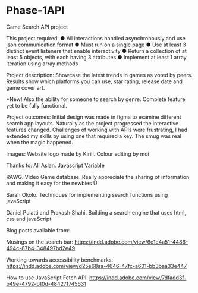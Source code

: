 # Phase-1API

Game Search API project

This project required:
● All interactions handled asynchronously and use json communication format
● Must run on a single page
● Use at least 3 distinct event listeners that enable interactivity
● Return a collection of at least 5 objects, with each having 3 attributes
● Implement at least 1 array iteration using array methods

Project description: 
Showcase the latest trends in games as voted by peers. Results show which platforms you can use, star rating, release date and game cover art.

*New! Also the ability for someone to search by genre. Complete feature yet to be fully functional.

Project outcomes:
Initial design was made in figma to examine different search app layouts. Naturally as the project progressed the interactive features changed. Challenges of working with APIs were frustrating, I had extended my skills by using one that required a key. The smug was real when the magic happened.

Images:
Website logo made by Kirill. Colour editing by moi

Thanks to:
Ali Aslan. Javascript Variable

RAWG. Video Game database. Really appreciate the sharing of information and making it easy for the newbies Ü 

Sarah Okolo. Techniques for implementing search functions using javaScript

Daniel Puiatti and Prakash Shahi. Building a search engine that uses html, css and javaScript

Blog posts available from:

Musings on the search bar: https://indd.adobe.com/view/6e1e4a51-4486-494c-87b4-348497bd2e49

Working towards accessibility benchmarks: https://indd.adobe.com/view/d25e68aa-4646-47fc-a601-bb3baa33e447

How to use JavaScript Fetch API: https://indd.adobe.com/view/7dfadd3f-b49e-4792-b10d-48427f745631

